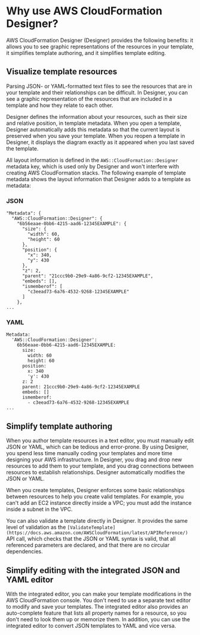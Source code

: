 # Why use AWS CloudFormation Designer?<a name="working-with-templates-cfn-designer-why"></a>

AWS CloudFormation Designer \(Designer\) provides the following benefits: it allows you to see graphic representations of the resources in your template, it simplifies template authoring, and it simplifies template editing\.

## Visualize template resources<a name="w9928ab1c27c17c11b5"></a>

Parsing JSON\- or YAML\-formatted text files to see the resources that are in your template and their relationships can be difficult\. In Designer, you can see a graphic representation of the resources that are included in a template and how they relate to each other\.

Designer defines the information about your resources, such as their size and relative position, in template metadata\. When you open a template, Designer automatically adds this metadata so that the current layout is preserved when you save your template\. When you reopen a template in Designer, it displays the diagram exactly as it appeared when you last saved the template\.

All layout information is defined in the `AWS::CloudFormation::Designer` metadata key, which is used only by Designer and won't interfere with creating AWS CloudFormation stacks\. The following example of template metadata shows the layout information that Designer adds to a template as metadata:

### JSON<a name="working-with-templates-cfn-designer-example-template-metadata.json"></a>

```
"Metadata": {
  "AWS::CloudFormation::Designer": {
    "6b56eaae-0bb6-4215-aad6-12345EXAMPLE": {
      "size": {
        "width": 60,
        "height": 60
      },
      "position": {
        "x": 340,
        "y": 430
      },
      "z": 2,
      "parent": "21ccc9b0-29e9-4a86-9cf2-12345EXAMPLE",
      "embeds": [],
      "ismemberof": [
        "c3eead73-6a76-4532-9268-12345EXAMPLE"
      ]
    },
...
```

### YAML<a name="working-with-templates-cfn-designer-example-template-metadata.yaml"></a>

```
Metadata:
  'AWS::CloudFormation::Designer':
    6b56eaae-0bb6-4215-aad6-12345EXAMPLE:
      size:
        width: 60
        height: 60
      position:
        x: 340
        'y': 430
      z: 2
      parent: 21ccc9b0-29e9-4a86-9cf2-12345EXAMPLE
      embeds: []
      ismemberof:
        - c3eead73-6a76-4532-9268-12345EXAMPLE
...
```

## Simplify template authoring<a name="w9928ab1c27c17c11b7"></a>

When you author template resources in a text editor, you must manually edit JSON or YAML, which can be tedious and error\-prone\. By using Designer, you spend less time manually coding your templates and more time designing your AWS infrastructure\. In Designer, you drag and drop new resources to add them to your template, and you drag connections between resources to establish relationships\. Designer automatically modifies the JSON or YAML\.

When you create templates, Designer enforces some basic relationships between resources to help you create valid templates\. For example, you can't add an EC2 instance directly inside a VPC; you must add the instance inside a subnet in the VPC\.

You can also validate a template directly in Designer\. It provides the same level of validation as the `[ValidateTemplate](https://docs.aws.amazon.com/AWSCloudFormation/latest/APIReference/)` API call, which checks that the JSON or YAML syntax is valid, that all referenced parameters are declared, and that there are no circular dependencies\.

## Simplify editing with the integrated JSON and YAML editor<a name="w9928ab1c27c17c11b9"></a>

With the integrated editor, you can make your template modifications in the AWS CloudFormation console\. You don't need to use a separate text editor to modify and save your templates\. The integrated editor also provides an auto\-complete feature that lists all property names for a resource, so you don't need to look them up or memorize them\. In addition, you can use the integrated editor to convert JSON templates to YAML and vice versa\.